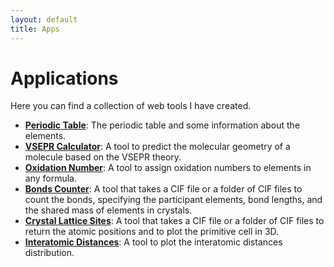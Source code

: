```yaml
---
layout: default
title: Apps
---
```

# Applications

Here you can find a collection of web tools I have created.

- **[Periodic Table](./apps/periodic_table.html)**: The periodic table and some information about the elements.
- **[VSEPR Calculator](./apps/vsepr_calculator.html)**: A tool to predict the molecular geometry of a molecule based on the VSEPR theory.
- **[Oxidation Number](./apps/oxidation_number.html)**: A tool to assign oxidation numbers to elements in any formula.
- **[Bonds Counter](./apps/bonds_counter.html)**: A tool that takes a CIF file or a folder of CIF files to count the bonds, specifying the participant elements, bond lengths, and the shared mass of elements in crystals.
- **[Crystal Lattice Sites](./apps/crystal_lattice_sites.html)**: A tool that takes a CIF file or a folder of CIF files to return the atomic positions and to plot the primitive cell in 3D.
- **[Interatomic Distances](./apps/interatomic_distances.html)**: A tool to plot the interatomic distances distribution.

